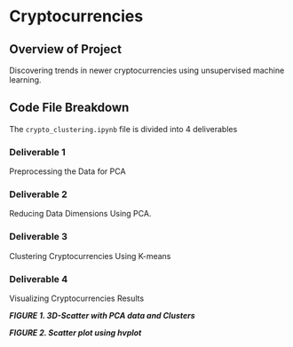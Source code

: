 # Cryptocurrencies

## Overview of Project
Discovering trends in newer cryptocurrencies using unsupervised machine learning.

## Code File Breakdown

The `crypto_clustering.ipynb` file is divided into 4 deliverables

### Deliverable 1

Preprocessing the Data for PCA

### Deliverable 2

Reducing Data Dimensions Using PCA.

### Deliverable 3

Clustering Cryptocurrencies Using K-means

### Deliverable 4

Visualizing Cryptocurrencies Results

**_FIGURE 1. 3D-Scatter with PCA data and Clusters_**

**_FIGURE 2. Scatter plot using hvplot_**
